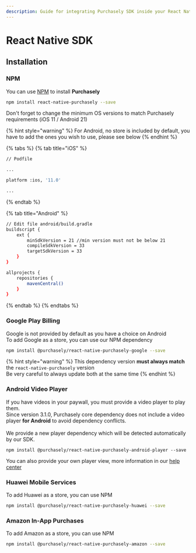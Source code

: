 ```yaml
---
description: Guide for integrating Purchasely SDK inside your React Native app
---
```


# React Native SDK

## Installation

### **NPM**

You can use [NPM](https://www.npmjs.com/package/react-native-purchasely) to install **Purchasely**

```bash
npm install react-native-purchasely --save
```

Don't forget to change the minimum OS versions to match Purchasely requirements (iOS 11 / Android 21)

{% hint style="warning" %}
For Android, no store is included by default, you have to add the ones you wish to use, please see below
{% endhint %}

{% tabs %}
{% tab title="iOS" %}
```bash
// Podfile

...

platform :ios, '11.0'

...
```
{% endtab %}

{% tab title="Android" %}
```bash
// Edit file android/build.gradle
buildscript {
    ext {
        minSdkVersion = 21 //min version must not be below 21
        compileSdkVersion = 33
        targetSdkVersion = 33
    }
}

allprojects {
    repositories {
        mavenCentral()
    }
}
```
{% endtab %}
{% endtabs %}

### Google Play Billing

Google is not provided by default as you have a choice on Android\
To add Google as a store, you can use our NPM dependency

```bash
npm install @purchasely/react-native-purchasely-google --save
```

{% hint style="warning" %}
This dependency version **must always match** the `react-native-purchasely` version\
Be very careful to always update both at the same time
{% endhint %}

### Android Video Player

If you have videos in your paywall, you must provide a video player to play them.\
Since version 3.1.0, Purchasely core dependency does not include a video player **for Android** to avoid dependency conflicts.\
\
We provide a new player dependency which will be detected automatically by our SDK.

```batch
npm install @purchasely/react-native-purchasely-android-player --save
```

You can also provide your own player view, more information in our [help center](https://help.purchasely.com/en/articles/5963004-display-a-video-on-android-devices)

### Huawei Mobile Services

To add Huawei as a store, you can use NPM

```bash
npm install @purchasely/react-native-purchasely-huawei --save
```

### Amazon In-App Purchases

To add Amazon as a store, you can use NPM

```bash
npm install @purchasely/react-native-purchasely-amazon --save
```
